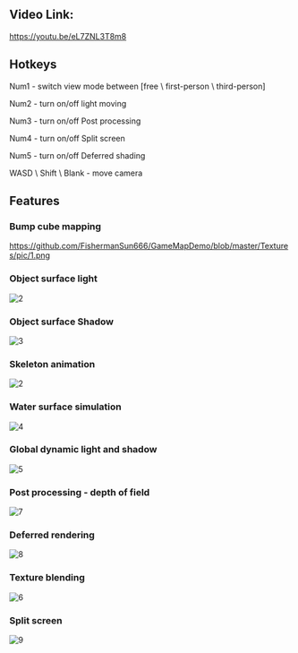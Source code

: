 ## Video Link:

https://youtu.be/eL7ZNL3T8m8

## Hotkeys

Num1 - switch view mode between [free \ first-person \ third-person]

Num2 - turn on/off light moving

Num3 - turn on/off Post processing

Num4 - turn on/off Split screen

Num5 - turn on/off Deferred shading

WASD \ Shift \ Blank - move camera

## Features

### Bump cube mapping

https://github.com/FishermanSun666/GameMapDemo/blob/master/Textures/pic/1.png

### Object surface light

![2](E:\NCL\CSC8502\GameMapDemo\Textures\pic\2.png)

### Object surface Shadow

![3](E:\NCL\CSC8502\GameMapDemo\Textures\pic\3.png)

### Skeleton animation

![2](E:\NCL\CSC8502\GameMapDemo\Textures\pic\2.gif)

### Water surface simulation

![4](E:\NCL\CSC8502\GameMapDemo\Textures\pic\4.gif)

### Global dynamic light and shadow

![5](E:\NCL\CSC8502\GameMapDemo\Textures\pic\5.png)

### Post processing - depth of field

![7](E:\NCL\CSC8502\GameMapDemo\Textures\pic\7.png)

### Deferred rendering

![8](E:\NCL\CSC8502\GameMapDemo\Textures\pic\8.png)

### Texture blending

![6](E:\NCL\CSC8502\GameMapDemo\Textures\pic\6.gif)

### Split screen

![9](E:\NCL\CSC8502\GameMapDemo\Textures\pic\9.png)
